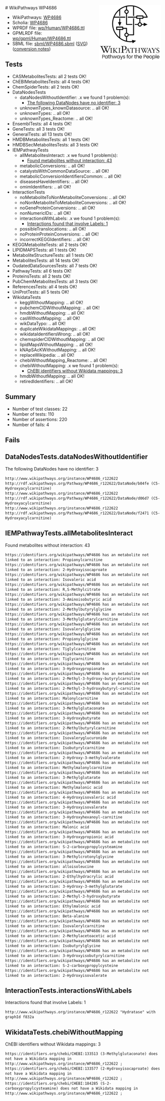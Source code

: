 <img style="float: right; width: 200px" src="../logo.png" />
# WikiPathways WP4686

* WikiPathways: [WP4686](https://identifiers.org/wikipathways:WP4686)
* Scholia: [WP4686](https://scholia.toolforge.org/wikipathways/WP4686)
* WPRDF file: [wp/Human/WP4686.ttl](../wp/Human/WP4686.ttl)
* GPMLRDF file: [wp/gpml/Human/WP4686.ttl](../wp/gpml/Human/WP4686.ttl)
* SBML file: [sbml/WP4686.sbml](../sbml/WP4686.sbml) ([SVG](../sbml/WP4686.svg)) ([conversion notes](../sbml/WP4686.txt))

## Tests
* CASMetabolitesTests: all 2 tests OK!
* ChEBIMetabolitesTests: all 4 tests OK!
* ChemSpiderTests: all 2 tests OK!
* DataNodesTests
    * dataNodesWithoutIdentifier: .x we found 1 problem(s):
        * [The following DataNodes have no identifier: 3](#d2d32fa2)
    * unknownTypes_knownDatasource: .. all OK!
    * unknownTypes: .. all OK!
    * unknownTypes_Reactome: .. all OK!
* EnsemblTests: all 4 tests OK!
* GeneTests: all 3 tests OK!
* GeneralTests: all 13 tests OK!
* HMDBMetabolitesTests: all 1 tests OK!
* HMDBSecMetabolitesTests: all 3 tests OK!
* IEMPathwayTests
    * allMetabolitesInteract: .x we found 1 problem(s):
        * [Found metabolites without interaction: 43](#4c9a1624)
    * metabolicConversions: .. all OK!
    * catalystsWithCommonDataSource: .. all OK!
    * metabolicConversionIdentifiersCommon: .. all OK!
    * diseasesHaveIdentifiers: .. all OK!
    * omimIdentifiers: .. all OK!
* InteractionTests
    * noMetaboliteToNonMetaboliteConversions: .. all OK!
    * noNonMetaboliteToMetaboliteConversions: .. all OK!
    * noGeneProteinConversions: .. all OK!
    * nonNumericIDs: .. all OK!
    * interactionsWithLabels: .x we found 1 problem(s):
        * [Interactions found that involve Labels: 1](#630d2678)
    * possibleTranslocations: .. all OK!
    * noProteinProteinConversions: .. all OK!
    * incorrectKEGGIdentifiers: .. all OK!
* KEGGMetaboliteTests: all 2 tests OK!
* LIPIDMAPSTests: all 1 tests OK!
* MetaboliteStructureTests: all 1 tests OK!
* MetabolitesTests: all 14 tests OK!
* OudatedDataSourcesTests: all 7 tests OK!
* PathwayTests: all 6 tests OK!
* ProteinsTests: all 2 tests OK!
* PubChemMetabolitesTests: all 3 tests OK!
* ReferencesTests: all 4 tests OK!
* UniProtTests: all 5 tests OK!
* WikidataTests
    * keggWithoutMapping: .. all OK!
    * pubchemCIDWithoutMapping: .. all OK!
    * hmdbWithoutMapping: .. all OK!
    * casWithoutMapping: .. all OK!
    * wikDataTypo: .. all OK!
    * duplicateWikidataMappings: .. all OK!
    * wikidataIdentifiersWrong: .. all OK!
    * chemspiderCIDWithoutMapping: .. all OK!
    * lipidMapsWithoutMapping: .. all OK!
    * kNApSAcKWithoutMapping: .. all OK!
    * replaceWikipedia: .. all OK!
    * chebiWithoutMapping_Reactome: .. all OK!
    * chebiWithoutMapping: .x we found 1 problem(s):
        * [ChEBI identifiers without Wikidata mappings: 3](#a8d554cf)
    * hmdbWithoutMapping: .. all OK!
    * retiredIdentifiers: .. all OK!


## Summary

* Number of test classes: 22
* Number of tests: 110
* Number of assertions: 220
* Number of fails: 4

## Fails

<a name="d2d32fa2" />

## DataNodesTests.dataNodesWithoutIdentifier

The following DataNodes have no identifier: 3
```
http://www.wikipathways.org/instance/WP4686_r122622 http://rdf.wikipathways.org/Pathway/WP4686_r122622/DataNode/b04fe (C5-Hydroxyacylcarnitine)
http://www.wikipathways.org/instance/WP4686_r122622 http://rdf.wikipathways.org/Pathway/WP4686_r122622/DataNode/d06d7 (C5-Hydroxyacylcarnitine)
http://www.wikipathways.org/instance/WP4686_r122622 http://rdf.wikipathways.org/Pathway/WP4686_r122622/DataNode/f2471 (C5-Hydroxyacylcarnitine)
```

<a name="4c9a1624" />

## IEMPathwayTests.allMetabolitesInteract

Found metabolites without interaction: 43
```
https://identifiers.org/wikipathways/WP4686 has an metabolite not linked to an interaction: Propionylcarnitine
https://identifiers.org/wikipathways/WP4686 has an metabolite not linked to an interaction: 2-Hydroxyisocaproate
https://identifiers.org/wikipathways/WP4686 has an metabolite not linked to an interaction: Isovaleric acid
https://identifiers.org/wikipathways/WP4686 has an metabolite not linked to an interaction: R,S-Methylcitrate
https://identifiers.org/wikipathways/WP4686 has an metabolite not linked to an interaction: 3-Aminoisobutyric acid
https://identifiers.org/wikipathways/WP4686 has an metabolite not linked to an interaction: 2-Methylbutyrylglycine
https://identifiers.org/wikipathways/WP4686 has an metabolite not linked to an interaction: 3-Methylglutarylcarnitine
https://identifiers.org/wikipathways/WP4686 has an metabolite not linked to an interaction: Isovalerylglycine
https://identifiers.org/wikipathways/WP4686 has an metabolite not linked to an interaction: Propionylglycine
https://identifiers.org/wikipathways/WP4686 has an metabolite not linked to an interaction: Tiglylcarnitine
https://identifiers.org/wikipathways/WP4686 has an metabolite not linked to an interaction: Tiglycarnitine
https://identifiers.org/wikipathways/WP4686 has an metabolite not linked to an interaction: 3-Hydroxypropionate
https://identifiers.org/wikipathways/WP4686 has an metabolite not linked to an interaction: 2-Methyl-3-hydroxy-butyrylcarnitine
https://identifiers.org/wikipathways/WP4686 has an metabolite not linked to an interaction: 2-Methyl-3-hydroxybutyryl-carnitine
https://identifiers.org/wikipathways/WP4686 has an metabolite not linked to an interaction: Malonylcarnitine
https://identifiers.org/wikipathways/WP4686 has an metabolite not linked to an interaction: 3-Methylglutaconate
https://identifiers.org/wikipathways/WP4686 has an metabolite not linked to an interaction: 3-Hydroxybutyrate
https://identifiers.org/wikipathways/WP4686 has an metabolite not linked to an interaction: 2-Methylbutyrylcarnitine
https://identifiers.org/wikipathways/WP4686 has an metabolite not linked to an interaction: Isovaleryglucuronide
https://identifiers.org/wikipathways/WP4686 has an metabolite not linked to an interaction: Isobutyrylcarnitine
https://identifiers.org/wikipathways/WP4686 has an metabolite not linked to an interaction: 2-Hydroxy-3-methylvalerate
https://identifiers.org/wikipathways/WP4686 has an metabolite not linked to an interaction: Methylmalonylcarnitine
https://identifiers.org/wikipathways/WP4686 has an metabolite not linked to an interaction: 3-Methylglutarate
https://identifiers.org/wikipathways/WP4686 has an metabolite not linked to an interaction: Methylmalonic acid
https://identifiers.org/wikipathways/WP4686 has an metabolite not linked to an interaction: 4-Hydroxyisovaleric acid
https://identifiers.org/wikipathways/WP4686 has an metabolite not linked to an interaction: 3-Hydroxyisovalerate
https://identifiers.org/wikipathways/WP4686 has an metabolite not linked to an interaction: 3-Hydroxyhexanoyl-carnitine
https://identifiers.org/wikipathways/WP4686 has an metabolite not linked to an interaction: Malonic acid
https://identifiers.org/wikipathways/WP4686 has an metabolite not linked to an interaction: 3-Hydroxypropionic acid
https://identifiers.org/wikipathways/WP4686 has an metabolite not linked to an interaction: S-2-carboxypropylcysteamine
https://identifiers.org/wikipathways/WP4686 has an metabolite not linked to an interaction: 3-Methylcrotonylglycine
https://identifiers.org/wikipathways/WP4686 has an metabolite not linked to an interaction: alloisoleucine
https://identifiers.org/wikipathways/WP4686 has an metabolite not linked to an interaction: 2-Ethylhydracrylic acid
https://identifiers.org/wikipathways/WP4686 has an metabolite not linked to an interaction: 3-Hydroxy-3-methylglutarate
https://identifiers.org/wikipathways/WP4686 has an metabolite not linked to an interaction: 2-Methyl-3-hydroxybutyrate
https://identifiers.org/wikipathways/WP4686 has an metabolite not linked to an interaction: Ethylmalonic acid
https://identifiers.org/wikipathways/WP4686 has an metabolite not linked to an interaction: Beta-alanine
https://identifiers.org/wikipathways/WP4686 has an metabolite not linked to an interaction: Isovalerylcarnitine
https://identifiers.org/wikipathways/WP4686 has an metabolite not linked to an interaction: 2-Methylacetoacetic acid
https://identifiers.org/wikipathways/WP4686 has an metabolite not linked to an interaction: Isobutyrylglycine
https://identifiers.org/wikipathways/WP4686 has an metabolite not linked to an interaction: 3-Hydroxyisobutyrylcarnitine
https://identifiers.org/wikipathways/WP4686 has an metabolite not linked to an interaction: S-2-carboxypropylcysteine
https://identifiers.org/wikipathways/WP4686 has an metabolite not linked to an interaction: 2-Hydroxyisovalerate
```

<a name="630d2678" />

## InteractionTests.interactionsWithLabels

Interactions found that involve Labels: 1
```
http://www.wikipathways.org/instance/WP4686_r122622 "Hydratase" with graphId f832a
```

<a name="a8d554cf" />

## WikidataTests.chebiWithoutMapping

ChEBI identifiers without Wikidata mappings: 3
```
https://identifiers.org/chebi/CHEBI:133513 (3-Methylglutaconate) does not have a Wikidata mapping in http://www.wikipathways.org/instance/WP4686_r122622 ; 
https://identifiers.org/chebi/CHEBI:133577 (2-Hydroxyisocaproate) does not have a Wikidata mapping in http://www.wikipathways.org/instance/WP4686_r122622 ; 
https://identifiers.org/chebi/CHEBI:184285 (S-2-carboxypropylcysteamine) does not have a Wikidata mapping in http://www.wikipathways.org/instance/WP4686_r122622 ; 
```

